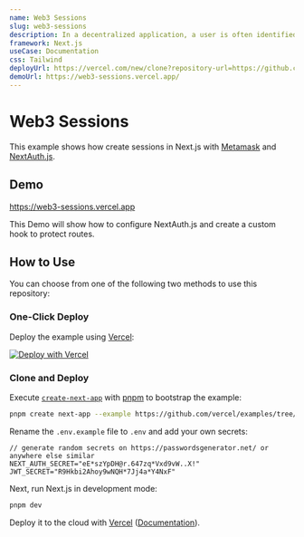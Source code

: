 ```yaml
---
name: Web3 Sessions
slug: web3-sessions
description: In a decentralized application, a user is often identified by a Cryptocurrency wallet such as Metamask. However, since Metamask works by injecting a script into the page, it is only available on the client, cutting off the ability to use getServerSideProps to fetch user data.
framework: Next.js
useCase: Documentation
css: Tailwind
deployUrl: https://vercel.com/new/clone?repository-url=https://github.com/vercel/examples/tree/main/solutions/web3-sessions&project-name=web3-sessions&repository-name=web3-sessions
demoUrl: https://web3-sessions.vercel.app/
---
```


# Web3 Sessions

This example shows how create sessions in Next.js with [Metamask](https://metamask.io/) and [NextAuth.js](https://next-auth.js.org/).

## Demo

https://web3-sessions.vercel.app

This Demo will show how to configure NextAuth.js and create a custom hook to protect routes.

## How to Use

You can choose from one of the following two methods to use this repository:

### One-Click Deploy

Deploy the example using [Vercel](https://vercel.com?utm_source=github&utm_medium=readme&utm_campaign=vercel-examples):

[![Deploy with Vercel](https://vercel.com/button)](https://vercel.com/new/clone?repository-url=https://github.com/vercel/examples/tree/main/solutions/web3-sessions&project-name=web3-sessions&repository-name=web3-sessions)

### Clone and Deploy

Execute [`create-next-app`](https://github.com/vercel/next.js/tree/canary/packages/create-next-app) with [pnpm](https://pnpm.io/installation) to bootstrap the example:

```bash
pnpm create next-app --example https://github.com/vercel/examples/tree/main/solutions/web3-sessions
```

Rename the `.env.example` file to `.env` and add your own secrets:

```
// generate random secrets on https://passwordsgenerator.net/ or anywhere else similar
NEXT_AUTH_SECRET="eE*szYpDH@r.647zq*Vxd9vW..X!"
JWT_SECRET="R9Hkbi2Ahoy9wNQH*7Jj4a*Y4NxF"
```

Next, run Next.js in development mode:

```bash
pnpm dev
```

Deploy it to the cloud with [Vercel](https://vercel.com/new?utm_source=github&utm_medium=readme&utm_campaign=edge-middleware-eap) ([Documentation](https://nextjs.org/docs/deployment)).
